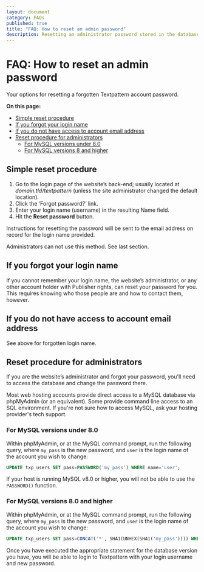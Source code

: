 ```yaml
---
layout: document
category: FAQs
published: true
title: "FAQ: How to reset an admin password"
description: Resetting an administrator password stored in the database via SQL.
---
```


# FAQ: How to reset an admin password

Your options for resetting a forgotten Textpattern account password.

**On this page:**

* [Simple reset procedure](#simple-reset-procedure)
* [If you forgot your login name](#if-you-fogot-your-login-name)
* [If you do not have access to account email address](#if-you-do-not-have-access-to-account-email-address)
* [Reset procedure for administrators](#reset-procedure-for-administrators)
  * [For MySQL versions under 8.0](#for-mysql-versions-under-8)
  * [For MySQL versions 8 and higher](#for-mysql-versions-8-and-higher)

## Simple reset procedure

1. Go to the login page of the website’s back-end; usually located at *domain.tld/textpattern* (unless the site administrator changed the default location).
2. Click the ‘Forgot password?’ link.
3. Enter your login name (username) in the resulting Name field.
4. Hit the **Reset password** button.

Instructions for resetting the password will be sent to the email address on record for the login name provided.

Administrators can not use this method. See last section.

## If you forgot your login name

If you cannot remember your login name, the website’s administrator, or any other account holder with Publisher rights, can reset your password for you. This requires knowing who those people are and how to contact them, however.

## If you do not have access to account email address

See above for forgotten login name.

## Reset procedure for administrators

If you are the website’s administrator and forgot your password, you'll need to access the database and change the password there.

Most web hosting accounts provide direct access to a MySQL database via phpMyAdmin (or an equivalent). Some provide command line access to an SQL environment. If you're not sure how to access MySQL, ask your hosting provider's tech support.

### For MySQL versions under 8.0

Within phpMyAdmin, or at the MySQL command prompt, run the following query, where `my_pass` is the new password, and `user` is the login name of the account you wish to change:

``` sql
UPDATE txp_users SET pass=PASSWORD('my_pass') WHERE name='user';
```

If your host is running MySQL v8.0 or higher, you will not be able to use the `PASSWORD()` function.

### For MySQL versions 8.0 and higher

Within phpMyAdmin, or at the MySQL command prompt, run the following query, where `my_pass` is the new password, and `user` is the login name of the account you wish to change:

``` sql
UPDATE txp_users SET pass=CONCAT('*', SHA1(UNHEX(SHA1('my_pass')))) WHERE name='user';
```

Once you have executed the appropriate statement for the database version you have, you will be able to login to Textpattern with your login username and new password.
